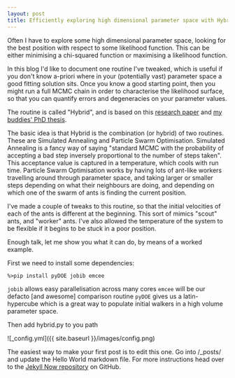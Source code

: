 ```yaml
---
layout: post
title: Efficiently exploring high dimensional parameter space with Hybrid
---
```


Often I have to explore some high dimensional parameter space, looking for the best position with respect to some likelihood function. This can be either minimising a chi-squared function or maximising a likelihood function. 

In this blog I'd like to document one routine I've tweaked, which is useful if you don't know a-priori where in your (potentially vast) parameter space a good fitting solution sits. Once you know a good starting point, then you might run a full MCMC chain in order to characterise the likelihood surface, so that you can quantify errors and degeneracies on your parameter values.

The routine is called  "Hybrid", and is based on this [research paper](http://arxiv.org/pdf/astro-ph/0602338v2.pdf) and [my buddies' PhD thesis](https://github.com/hoyleb/hoyleb.github.io/blob/master/images/JK_PhD_Thesis_v3.pdf.bz2).

The basic idea is that Hybrid is the combination (or hybrid) of two routines. These are Simulated Annealing and Particle Swarm Optimisation. Simulated Annealing is a fancy way of saying "standard MCMC with the probability of accepting a bad step inversely proportional to the number of steps taken". This acceptance value is captured in a temperature, which cools with run time. Particle Swarm Optimisation works by having lots of ant-like workers travelling around through parameter space, and taking larger or smaller steps depending on what their neighbours are doing, and depending on which one of the swarm of ants is finding the current position.

I've made a couple of tweaks to this routine, so that the initial velocities of each of the ants is different at the beginning. This sort of mimics "scout" ants, and "worker" ants. I've also allowed the temperature of the system to be flexible if it begins to be stuck in a poor position.

Enough talk, let me show you what it can do, by means of a worked example.

First we need to install some dependencies:

```%>pip install pyDOE jobib emcee```


```jobib``` allows easy parallelisation across many cores
```emcee``` will be our defacto [and awesome] comparison routine
```pyDOE``` gives us a latin-hypercube which is a great way to populate initial walkers in a 
high volume parameter space.

Then add hybrid.py to you path

![_config.yml]({{ site.baseurl }}/images/config.png)

The easiest way to make your first post is to edit this one. Go into /_posts/ and update the Hello World markdown file. For more instructions head over to the [Jekyll Now repository](https://github.com/barryclark/jekyll-now) on GitHub.
